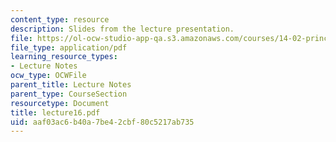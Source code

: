 ```yaml
---
content_type: resource
description: Slides from the lecture presentation.
file: https://ol-ocw-studio-app-qa.s3.amazonaws.com/courses/14-02-principles-of-macroeconomics-fall-2004/aaf03ac6b40a7be42cbf80c5217ab735_lecture16.pdf
file_type: application/pdf
learning_resource_types:
- Lecture Notes
ocw_type: OCWFile
parent_title: Lecture Notes
parent_type: CourseSection
resourcetype: Document
title: lecture16.pdf
uid: aaf03ac6-b40a-7be4-2cbf-80c5217ab735
---
```

